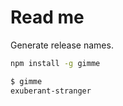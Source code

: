 # Read me 

Generate release names. 

```bash
npm install -g gimme
```

```bash
$ gimme 
exuberant-stranger
```